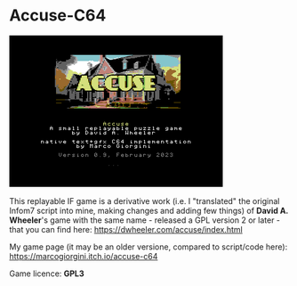 # Accuse-C64

![alt text](png/Accuse64.png)

This replayable IF game is a derivative work (i.e. I "translated" the original Infom7 script into mine, making changes and adding few things) of **David A. Wheeler**'s game with the same name - released a GPL version 2 or later - that you can find here: https://dwheeler.com/accuse/index.html

My game page (it may be an older versione, compared to script/code here): https://marcogiorgini.itch.io/accuse-c64

Game licence: **GPL3**

